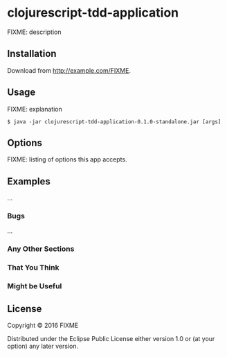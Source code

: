 # clojurescript-tdd-application

FIXME: description

## Installation

Download from http://example.com/FIXME.

## Usage

FIXME: explanation

    $ java -jar clojurescript-tdd-application-0.1.0-standalone.jar [args]

## Options

FIXME: listing of options this app accepts.

## Examples

...

### Bugs

...

### Any Other Sections
### That You Think
### Might be Useful

## License

Copyright © 2016 FIXME

Distributed under the Eclipse Public License either version 1.0 or (at
your option) any later version.
